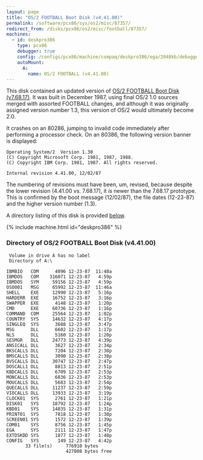 ```yaml
---
layout: page
title: "OS/2 FOOTBALL Boot Disk (v4.41.00)"
permalink: /software/pcx86/sys/os2/misc/87357/
redirect_from: /disks/pcx86/os2/misc/football/87357/
machines:
  - id: deskpro386
    type: pcx86
    debugger: true
    config: /configs/pcx86/machine/compaq/deskpro386/ega/2048kb/debugger/machine.xml
    autoMount:
      A:
        name: OS/2 FOOTBALL (v4.41.00)
---
```


This disk contained an updated version of [OS/2 FOOTBALL Boot Disk (v7.68.17)](/software/pcx86/sys/os2/misc/87058/).
It was built in December 1987, using final OS/2 1.0 sources merged with assorted FOOTBALL changes, and although 
it was originally assigned version number 1.3, this version of OS/2 would ultimately become 2.0.

It crashes on an 80286, jumping to invalid code immediately after performing a processor check.  On an 80386,
the following version banner is displayed:

	Operating System/2  Version 1.30
	(C) Copyright Microsoft Corp. 1981, 1987, 1988.
	(C) Copyright IBM Corp. 1981, 1987. All rights reserved.
	
	Internal revision 4.41.00, 12/02/87

The numbering of revisions must have been, um, revised, because despite the lower revision (4.41.00 vs. 7.68.17),
it *is* newer than the 7.68.17 prototype.  This is confirmed by the boot message (12/02/87), the file dates (12-23-87)
and the higher version number (1.3).

A directory listing of this disk is provided [below](#directory-of-os2-football-boot-disk-v44100).

{% include machine.html id="deskpro386" %}

### Directory of OS/2 FOOTBALL Boot Disk (v4.41.00)

	 Volume in drive A has no label
	 Directory of A:\
	
	IBMBIO   COM      4096 12-23-87  11:48a
	IBMDOS   COM    316071 12-23-87   4:59p
	IBMDOS   SYM     59156 12-23-87   4:59p
	OSO001   MSG     65992 12-23-87  11:46a
	SHELL    EXE     12990 12-23-87   5:16p
	HARDERR  EXE     16752 12-23-87   3:16p
	SWAPPER  EXE      4148 12-23-87   1:20p
	CMD      EXE     60736 12-23-87   1:16p
	COMMAND  COM     25564 12-23-87   1:02p
	COUNTRY  SYS     14632 12-23-87   4:17p
	SINGLEQ  SYS      3688 12-23-87   3:47p
	MSG      DLL      6602 12-23-87   1:17p
	NLS      DLL      5160 12-23-87   1:20p
	SESMGR   DLL     24773 12-23-87   4:39p
	ANSICALL DLL      3627 12-23-87   2:34p
	BKSCALLS DLL      7204 12-23-87   2:38p
	BMSCALLS DLL      3090 12-23-87   2:38p
	BVSCALLS DLL     30747 12-23-87   2:47p
	DOSCALL1 DLL      8813 12-23-87   2:51p
	KBDCALLS DLL      6709 12-23-87   2:53p
	MONCALLS DLL      6836 12-23-87   2:53p
	MOUCALLS DLL      5683 12-23-87   2:54p
	QUECALLS DLL     11237 12-23-87   2:59p
	VIOCALLS DLL     13933 12-23-87   3:19p
	CLOCK01  SYS      2761 12-23-87   1:21p
	DISK01   SYS     18792 12-23-87   1:24p
	KBD01    SYS     14835 12-23-87   1:31p
	PRINT01  SYS      7818 12-23-87   1:38p
	SCREEN01 SYS      1572 12-23-87   1:39p
	COM01    SYS      8756 12-23-87   1:45p
	EGA      SYS      2111 12-23-87   1:47p
	EXTDSKDD SYS      1877 12-23-87   1:48p
	CONFIG   SYS       149 12-23-87   4:42p
	       33 file(s)     776910 bytes
	                      427008 bytes free
